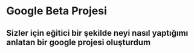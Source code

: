 # Google Beta Projesi
## Sizler için eğitici bir şekilde neyi nasıl yaptığımı anlatan bir google projesi oluşturdum 
